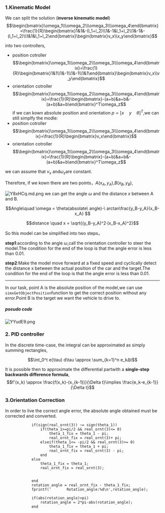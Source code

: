 ### 1.Kinematic Model
We can split the solution (**inverse kinematic model**)
$$\begin{bmatrix}\omega_1\\\omega_2\\\omega_3\\\omega_4\end{bmatrix}=\frac{1}{R}\begin{bmatrix}1&1&-(l_1+l_2)\\1&-1&l_1+l_2\\1&-1&-(l_1+l_2)\\1&1&l_1+l_2\end{bmatrix}\begin{bmatrix}v_x\\x_y\end{bmatrix}$$

into two controllers,

- position cotroller
$$\begin{bmatrix}\omega_1\\\omega_2\\\omega_3\\\omega_4\end{bmatrix}=\frac{1}{R}\begin{bmatrix}1&1\\1&-1\\1&-1\\1&1\end{bmatrix}\begin{bmatrix}v_x\\v_y\end{bmatrix}$$
- orientation cotroller
$$\begin{bmatrix}\omega_1\\\omega_2\\\omega_3\\\omega_4\end{bmatrix}=\frac{1}{R}\begin{bmatrix}-(a+b)&a+b&-(a+b)&a+b\end{bmatrix}^T\omega_z$$
if we can kown absolute position and orientation $p=[x \quad y\quad \theta]^T$,we can still simplfy the modle:
- position cotroller
$$\begin{bmatrix}\omega_1\\\omega_2\\\omega_3\\\omega_4\end{bmatrix}=\frac{1}{R}\begin{bmatrix}v_x\end{bmatrix}$$
- orientation cotroller
$$\begin{bmatrix}\omega_1\\\omega_2\\\omega_3\\\omega_4\end{bmatrix}=\frac{1}{R}\begin{bmatrix}-(a+b)&a+b&-(a+b)&a+b\end{bmatrix}^T\omega_z$$

we can assume that $v_x$ and$\omega_z$are constant. 

Therefore, if we kown there are two points，$A(x_A, y_A)$,$B(x_B, y_B)$,

![Y8xHCq.md.png](https://imgconvert.csdnimg.cn/aHR0cHM6Ly9zMS5heDF4LmNvbS8yMDIwLzA1LzExL1k4eEhDcS5tZC5wbmc?x-oss-process=image/format,png)
we can get the angle $\omega$ and the distance $x$ between A and B.

$$Angle\quad \omega = \theta(absolate\ angle)-\ arctan\frac{y_B-y_A}{x_B-x_A} $$

$$distance \quad x = \sqrt{(y_B-y_A)^2·(x_B-x_A)^2}$$

So this model can be simplified into two steps，

**step1**:according to the angle $\omega$,call the orientation controller to steer the model.The condition for the end of the loop is that the angle error is less than 0.01.

**step2**:Make the model move forward at a fixed speed and cyclically detect the distance x between the actual position of the car and the target.The condition for the end of the loop is that the angle error is less than 0.01.

---
In our task, point A is the absolute position of the model,we can use `simxGetObjectPosition`function to get the correct position without any error.Point B is the target we want the vehicle to drive to.

##### pseudo code

![YYudE9.png](https://imgconvert.csdnimg.cn/aHR0cHM6Ly9zMS5heDF4LmNvbS8yMDIwLzA1LzExL1lZdWRFOS5wbmc?x-oss-process=image/format,png)
### 2. PID controller

In the discrete time-case, the integral can be approximated as simply summing rectangles,

$$\int_0^t e(\tau) d\tau \approx \sum_{k=1}^n e_kΔt$$

It is possible then to approximate the differential partwith a **single-step backwards difference formula**,
$$f'(x_k) \approx \frac{f(x_k)-(x_{k-1})}{\Delta t}\implies \frac{e_k-e_{k-1}}{\Delta t}$$

### 3.Orientation Correction
In order to live the correct angle error, the absolute angle obtained must be corrected and converted.
```
            if(sign(real_ornt(3)) ~= sign(theta_1))
                if(theta_1>=pi/2 && real_ornt(3)<= 0)
                    theta_1_fix = theta_1 - pi;
                    real_ornt_fix = real_ornt(3)+ pi;
                elseif(theta_1<= -pi/2 && real_ornt(3)>= 0)
                    theta_1_fix = theta_1 + pi;
                    real_ornt_fix = real_ornt(3) - pi;
                end
            else
                theta_1_fix = theta_1;
                real_ornt_fix = real_ornt(3);

                
            end
            rotation_angle = real_ornt_fix - theta_1_fix;
            fprintf('       Rotation_angle:%d\n',rotation_angle);
            
            if(abs(rotation_angle)>pi)
                rotation_angle = 2*pi-abs(rotation_angle);
            end
```
